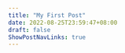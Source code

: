 ```yaml
---
title: "My First Post"
date: 2022-08-25T23:59:47+08:00
draft: false
ShowPostNavLinks: true
---
```


